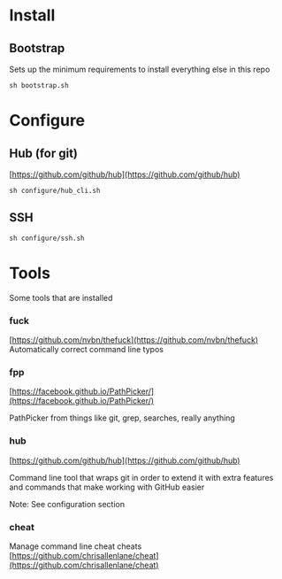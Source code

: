 # Install

## Bootstrap

Sets up the minimum requirements to install everything else in this repo

`sh bootstrap.sh`

# Configure

## Hub (for git)
[https://github.com/github/hub](https://github.com/github/hub)

`sh configure/hub_cli.sh`

## SSH

`sh configure/ssh.sh`

# Tools
Some tools that are installed

### fuck
[https://github.com/nvbn/thefuck](https://github.com/nvbn/thefuck)
Automatically correct command line typos

### fpp
[https://facebook.github.io/PathPicker/](https://facebook.github.io/PathPicker/)

PathPicker from things like git, grep, searches, really anything

### hub
[https://github.com/github/hub](https://github.com/github/hub)

Command line tool that wraps git in order to extend it with extra features and commands that make
working with GitHub easier

Note: See configuration section

### cheat
Manage command line cheat cheats
[https://github.com/chrisallenlane/cheat](https://github.com/chrisallenlane/cheat)
